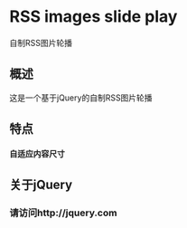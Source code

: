 RSS images slide play
=========

自制RSS图片轮播


## 概述

这是一个基于jQuery的自制RSS图片轮播

## 特点

#### 自适应内容尺寸


## 关于jQuery

### 请访问http://jquery.com